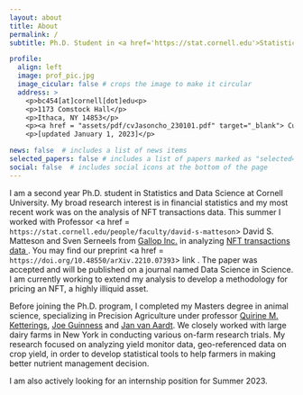 ```yaml
---
layout: about
title: About
permalink: /
subtitle: Ph.D. Student in <a href='https://stat.cornell.edu'>Statistics at Cornell University</a>.

profile:
  align: left
  image: prof_pic.jpg
  image_cicular: false # crops the image to make it circular
  address: >
    <p>bc454[at]cornell[dot]edu<p>
    <p>1173 Comstock Hall</p>
    <p>Ithaca, NY 14853</p>
    <p><a href = "assets/pdf/cvJasoncho_230101.pdf" target="_blank"> Curriculum vitae </a></p>
    <p>[updated January 1, 2023]</p>

news: false  # includes a list of news items
selected_papers: false # includes a list of papers marked as "selected={true}"
social: false  # includes social icons at the bottom of the page
---
```


I am a second year Ph.D. student in Statistics and Data Science at Cornell University. My broad research interest is in financial statistics and my most recent work was on the analysis of NFT transactions data. This summer I worked with Professor <a href = `https://stat.cornell.edu/people/faculty/david-s-matteson`> David S. Matteson</a> and Sven Serneels from <a href = 'https://www.higallop.com/'> Gallop Inc.</a> in analyzing <a href = 'https://doi.org/10.7298/6jcj-9461'> NFT transactions data </a>. You may find our preprint <a href = `https://doi.org/10.48550/arXiv.2210.07393`> link </a>. The paper was accepted and will be published on a journal named Data Science in Science. I am currently working to extend my analysis to develop a methodology for pricing an NFT, a highly illiquid asset.

Before joining the Ph.D. program, I completed my Masters degree in animal science, specializing in Precision Agriculture under professor <a href='http://nmsp.cals.cornell.edu/about/bios/quirine.html'> Quirine M. Ketterings</a>, <a href='http://guinness.cals.cornell.edu/'> Joe Guinness</a> and <a href='https://www.rit.edu/directory/jvacis-jan-van-aardt'> Jan van Aardt</a>. We closely worked with large dairy farms in New York in conducting various on-farm research trials. My research focused on analyzing yield monitor data, geo-referenced data on crop yield, in order to develop statistical tools to help farmers in making better nutrient management decision.

I am also actively looking for an internship position for Summer 2023.

